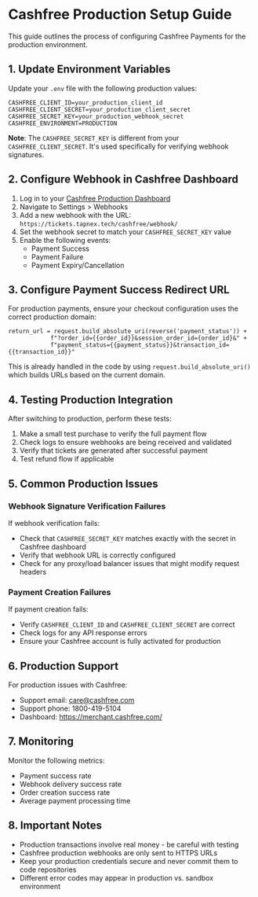 # Cashfree Production Setup Guide

This guide outlines the process of configuring Cashfree Payments for the production environment.

## 1. Update Environment Variables

Update your `.env` file with the following production values:

```
CASHFREE_CLIENT_ID=your_production_client_id
CASHFREE_CLIENT_SECRET=your_production_client_secret
CASHFREE_SECRET_KEY=your_production_webhook_secret
CASHFREE_ENVIRONMENT=PRODUCTION
```

**Note**: The `CASHFREE_SECRET_KEY` is different from your `CASHFREE_CLIENT_SECRET`. It's used specifically for verifying webhook signatures.

## 2. Configure Webhook in Cashfree Dashboard

1. Log in to your [Cashfree Production Dashboard](https://merchant.cashfree.com/login)
2. Navigate to Settings > Webhooks
3. Add a new webhook with the URL: `https://tickets.tapnex.tech/cashfree/webhook/`
4. Set the webhook secret to match your `CASHFREE_SECRET_KEY` value
5. Enable the following events:
   - Payment Success
   - Payment Failure
   - Payment Expiry/Cancellation

## 3. Configure Payment Success Redirect URL

For production payments, ensure your checkout configuration uses the correct production domain:

```
return_url = request.build_absolute_uri(reverse('payment_status')) + 
            f"?order_id={{order_id}}&session_order_id={order_id}&" + 
            f"payment_status={{payment_status}}&transaction_id={{transaction_id}}"
```

This is already handled in the code by using `request.build_absolute_uri()` which builds URLs based on the current domain.

## 4. Testing Production Integration

After switching to production, perform these tests:

1. Make a small test purchase to verify the full payment flow
2. Check logs to ensure webhooks are being received and validated
3. Verify that tickets are generated after successful payment
4. Test refund flow if applicable

## 5. Common Production Issues

### Webhook Signature Verification Failures

If webhook verification fails:
- Check that `CASHFREE_SECRET_KEY` matches exactly with the secret in Cashfree dashboard
- Verify that webhook URL is correctly configured
- Check for any proxy/load balancer issues that might modify request headers

### Payment Creation Failures

If payment creation fails:
- Verify `CASHFREE_CLIENT_ID` and `CASHFREE_CLIENT_SECRET` are correct
- Check logs for any API response errors
- Ensure your Cashfree account is fully activated for production

## 6. Production Support

For production issues with Cashfree:
- Support email: care@cashfree.com
- Support phone: 1800-419-5104
- Dashboard: https://merchant.cashfree.com/

## 7. Monitoring

Monitor the following metrics:
- Payment success rate
- Webhook delivery success rate
- Order creation success rate
- Average payment processing time

## 8. Important Notes

- Production transactions involve real money - be careful with testing
- Cashfree production webhooks are only sent to HTTPS URLs
- Keep your production credentials secure and never commit them to code repositories
- Different error codes may appear in production vs. sandbox environment
